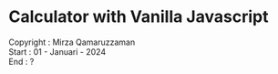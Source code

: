 # Calculator with Vanilla Javascript
Copyright : Mirza Qamaruzzaman <br>
Start : 01 - Januari - 2024 <br>
End : ?
